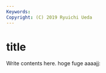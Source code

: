 ```yaml
---
Keywords:
Copyright: (C) 2019 Ryuichi Ueda
---
```


# title

Write contents here.
hoge
fuge
aaaajj:
